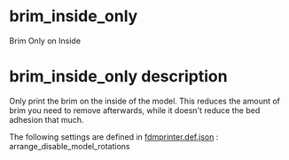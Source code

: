 

# brim_inside_only
Brim Only on Inside


# brim_inside_only description
Only print the brim on the inside of the model. This reduces the amount of brim you need to remove afterwards, while it doesn't reduce the bed adhesion that much.

The following settings are defined in [fdmprinter.def.json](https://github.com/smartavionics/Cura/blob/mb-master/resources/definitions/fdmprinter.def.json) : arrange_disable_model_rotations